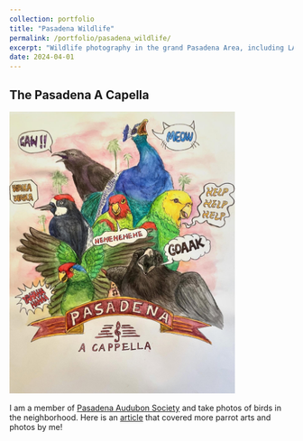 ```yaml
---
collection: portfolio
title: "Pasadena Wildlife"
permalink: /portfolio/pasadena_wildlife/
excerpt: "Wildlife photography in the grand Pasadena Area, including LA County Arboretum and Huntington Library"
date: 2024-04-01
---
```


The Pasadena A Capella 
------
<img src='/images/acapella.jpg' alt="Glee Club" style="width: 400px; height: auto;">

I am a member of [Pasadena Audubon Society](https://www.pasadenaaudubon.org/) and take photos of birds in the neighborhood. Here is an [article](https://localnewspasadena.com/2024/autumn-and-the-swan-whisperer/) that covered more parrot arts and photos by me! 












